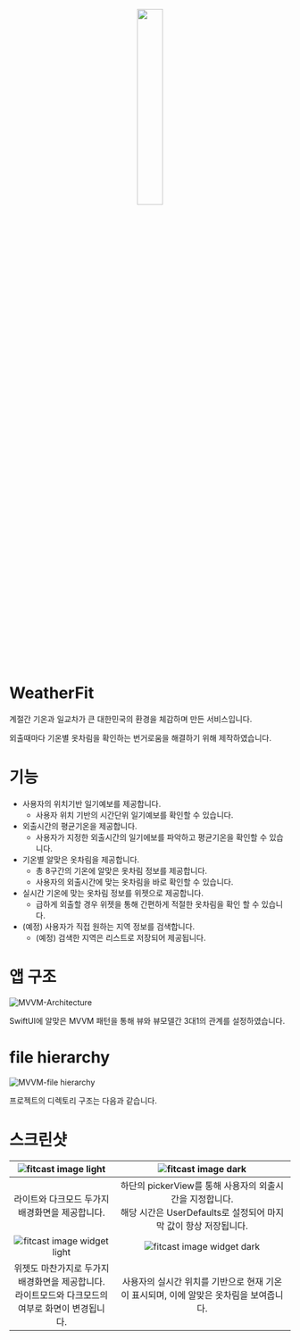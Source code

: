 <a href="https://apps.apple.com/us/app/fitcast-%EA%B8%B0%EC%98%A8%EB%B3%84-%EC%98%B7%EC%B0%A8%EB%A6%BC/id6474090221" target="_blank">
<p align="center"><img src="https://github.com/hyun083/Fitcast/assets/58415560/b832fb83-6d9d-41c3-b9e6-96ef8e88b139" width="30%"></p>
  
<a>

# WeatherFit
계절간 기온과 일교차가 큰 대한민국의 환경을 체감하며 만든 서비스입니다.

외출때마다 기온별 옷차림을 확인하는 번거로움을 해결하기 위해 제작하였습니다.

# 기능
- 사용자의 위치기반 일기예보를 제공합니다.
  - 사용자 위치 기반의 시간단위 일기예보를 확인할 수 있습니다.
- 외출시간의 평균기온을 제공합니다.
  - 사용자가 지정한 외출시간의 일기에보를 파악하고 평균기온을 확인할 수 있습니다.
- 기온별 알맞은 옷차림을 제공합니다.
  - 총 8구간의 기온에 알맞은 옷차림 정보를 제공합니다.
  - 사용자의 외출시간에 맞는 옷차림을 바로 확인할 수 있습니다.
- 실시간 기온에 맞는 옷차림 정보를 위젯으로 제공합니다.
  - 급하게 외출할 경우 위젯을 통해 간편하게 적절한 옷차림을 확인 할 수 있습니다.
- (예정) 사용자가 직접 원하는 지역 정보를 검색합니다.
  - (예정) 검색한 지역은 리스트로 저장되어 제공됩니다.

# 앱 구조
![MVVM-Architecture](https://github.com/hyun083/Fitcast/assets/58415560/9adf2648-cd3f-4ae5-b8c5-96ea3226d5b5)

SwiftUI에 알맞은 MVVM 패턴을 통해 뷰와 뷰모델간 3대1의 관계를 설정하였습니다.

# file hierarchy

![MVVM-file hierarchy](https://github.com/hyun083/Fitcast/assets/58415560/e16a592a-4b10-4500-bc26-f025f6cc162d)

프로젝트의 디렉토리 구조는 다음과 같습니다.

# 스크린샷

|![fitcast image light](https://github.com/hyun083/Fitcast/assets/58415560/ac71b568-69cf-4130-9672-c0755224c4bf)|![fitcast image dark](https://github.com/hyun083/Fitcast/assets/58415560/cd22e80d-5e18-472e-a243-f6335e49410f)|
|:---:|:---:|
|라이트와 다크모드 두가지 배경화면을 제공합니다.|하단의 pickerView를 통해 사용자의 외출시간을 지정합니다. <br/> 해당 시간은 UserDefaults로 설정되어 마지막 값이 항상 저장됩니다.|
|![fitcast image widget light](https://github.com/hyun083/Fitcast/assets/58415560/c9c7575c-8936-425c-b6a0-0582901dc1cd)|![fitcast image widget dark](https://github.com/hyun083/Fitcast/assets/58415560/eb02d889-377e-44cd-ad85-dc04d7d84694)|
|위젯도 마찬가지로 두가지 배경화면을 제공합니다. <br/> 라이트모드와 다크모드의 여부로 화면이 변경됩니다.|사용자의 실시간 위치를 기반으로 현재 기온이 표시되며, 이에 알맞은 옷차림을 보여줍니다.|
